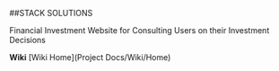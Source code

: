 ##STACK SOLUTIONS

Financial Investment Website for Consulting Users on their Investment Decisions

**Wiki**
    [Wiki Home](Project Docs/Wiki/Home)
